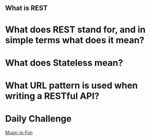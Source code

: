 ## What is REST

# What does REST stand for, and in simple terms what does it mean?

# What does Stateless mean?

# What URL pattern is used when writing a RESTful API?

# Daily Challenge

[Music-Is-Fun](https://derekshain.github.io/Music-Is-Fun/)